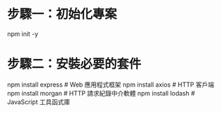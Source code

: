 # 步驟一：初始化專案
npm init -y

# 步驟二：安裝必要的套件
npm install express   # Web 應用程式框架
npm install axios    # HTTP 客戶端
npm install morgan   # HTTP 請求紀錄中介軟體
npm install lodash   # JavaScript 工具函式庫
